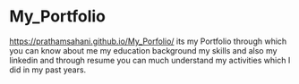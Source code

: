 # My_Portfolio

 https://prathamsahani.github.io/My_Porfolio/
 its my Portfolio through which you can know about me my education background my skills and also my linkedin and through resume you can much understand my activities which I did in my past years.
 
